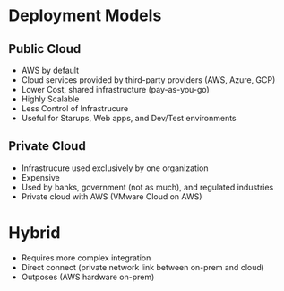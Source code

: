 # Deployment Models

## Public Cloud
- AWS by default
- Cloud services provided by third-party providers (AWS, Azure, GCP)
- Lower Cost, shared infrastructure (pay-as-you-go)
- Highly Scalable
- Less Control of Infrastrucure
- Useful for Starups, Web apps, and Dev/Test environments

## Private Cloud
- Infrastrucure used exclusively by one organization
- Expensive
- Used by banks, government (not as much), and regulated industries
- Private cloud with AWS (VMware Cloud on AWS)

# Hybrid
- Requires more complex integration
- Direct connect (private network link between on-prem and cloud)
- Outposes (AWS hardware on-prem)

